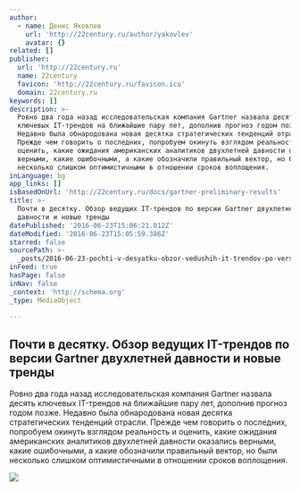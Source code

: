 ```yaml
---
author:
  - name: Денис Яковлев
    url: 'http://22century.ru/author/yakovlev'
    avatar: {}
related: []
publisher:
  url: 'http://22century.ru'
  name: 22century
  favicon: 'http://22century.ru/favicon.ico'
  domain: 22century.ru
keywords: []
description: >-
  Ровно два года назад исследовательская компания Gartner назвала десять
  ключевых IT-трендов на ближайшие пару лет, дополнив прогноз годом позже.
  Недавно была обнародована новая десятка стратегических тенденций отрасли.
  Прежде чем говорить о последних, попробуем окинуть взглядом реальность и
  оценить, какие ожидания американских аналитиков двухлетней давности оказались
  верными, какие ошибочными, а какие обозначили правильный вектор, но были
  несколько слишком оптимистичными в отношении сроков воплощения.
inLanguage: bg
app_links: []
isBasedOnUrl: 'http://22century.ru/docs/gartner-preliminary-results'
title: >-
  Почти в десятку. Обзор ведущих IT-трендов по версии Gartner двухлетней
  давности и новые тренды
datePublished: '2016-06-23T15:06:21.012Z'
dateModified: '2016-06-23T15:05:59.386Z'
starred: false
sourcePath: >-
  _posts/2016-06-23-pochti-v-desyatku-obzor-vedushih-it-trendov-po-versii-gartner.md
inFeed: true
hasPage: false
inNav: false
_context: 'http://schema.org'
_type: MediaObject

---
```

<article style=""><h1>Почти в десятку. Обзор ведущих IT-трендов по версии Gartner двухлетней давности и новые тренды</h1><p>Ровно два года назад исследовательская компания Gartner назвала десять ключевых IT-трендов на ближайшие пару лет, дополнив прогноз годом позже. Недавно была обнародована новая десятка стратегических тенденций отрасли. Прежде чем говорить о последних, попробуем окинуть взглядом реальность и оценить, какие ожидания американских аналитиков двухлетней давности оказались верными, какие ошибочными, а какие обозначили правильный вектор, но были несколько слишком оптимистичными в отношении сроков воплощения.</p><img src="http://22century.ru/wp-content/uploads/2015/10/gartner-darts.jpg" /></article>